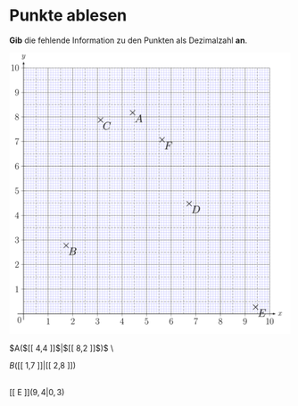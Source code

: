 <!--
version:  0.0.1

language: de

@style
input {
    text-align: center;
}

.flex-container {
    display: flex;
    flex-wrap: wrap;
    align-items: stretch;
    gap: 20px;
}

.flex-child {
    flex: 1;
    min-width: 350px;
    margin-right: 20px;
}

@media (max-width: 400px) {
    .flex-child {
        flex: 100%;
        margin-right: 0;
    }
}
@end

formula: \carry   \textcolor{red}{\scriptsize #1}
formula: \digit   \rlap{\carry{#1}}\phantom{#2}#2
formula: \permil  \text{‰}

import: https://raw.githubusercontent.com/LiaTemplates/Tikz-Jax/main/README.md

script: https://cdn.jsdelivr.net/gh/LiaTemplates/Tikz-Jax@main/dist/index.js


tags: Koordinatensystem, Stelle, Punkt, Dezimalzahlen, leicht, niedrig, Angeben

comment: Stellen und Punkte aus dem Koordinatensystem auslesen mit Dezimalzahlen.

author: Martin Lommatzsch

-->




# Punkte ablesen


**Gib** die fehlende Information zu den Punkten als Dezimalzahl **an**.



<center>


<!-- style="height:1000px" -->
![](https://raw.githubusercontent.com/MINT-the-GAP/Aufgabensammlung/refs/heads/main/Repetitorium/Kap3/Koord9.png)

</center>

<section class="flex-container">

<div class="flex-child">
 $A($[[  4,4  ]]$|$[[  8,2  ]]$)$ \
<br>
</div>

<div class="flex-child">

 $B($[[  1,7  ]]$|$[[  2,8  ]]$)$ \
<br>
</div>

<div class="flex-child">

 [[  E  ]]$( 9,4 | 0,3 )$ \
<br>

</div>

</section>

<br>
<br>
<br>
<br>
<br>